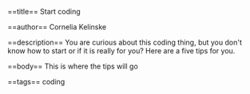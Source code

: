 ==title==
Start coding

==author==
Cornelia Kelinske

==description==
You are curious about this coding thing, but you don't know how to start or if it is really for you?
Here are a five tips for you.

==body==
This is where the tips will go

==tags==
coding